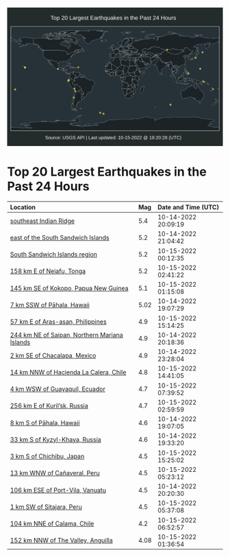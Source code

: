 ![Map](./map.png)

# Top 20 Largest Earthquakes in the Past 24 Hours

| Location | Mag | Date and Time (UTC) |
|:---|:---|:---|
| [southeast Indian Ridge](https://earthquake.usgs.gov/earthquakes/eventpage/us6000itrr) | 5.4 | 10-14-2022 20:09:19 |
| [east of the South Sandwich Islands](https://earthquake.usgs.gov/earthquakes/eventpage/us6000itsi) | 5.2 | 10-14-2022 21:04:42 |
| [South Sandwich Islands region](https://earthquake.usgs.gov/earthquakes/eventpage/us6000ittv) | 5.2 | 10-15-2022 00:12:35 |
| [158 km E of Neiafu, Tonga](https://earthquake.usgs.gov/earthquakes/eventpage/us6000itur) | 5.2 | 10-15-2022 02:41:22 |
| [145 km SE of Kokopo, Papua New Guinea](https://earthquake.usgs.gov/earthquakes/eventpage/us6000ituh) | 5.1 | 10-15-2022 01:15:08 |
| [7 km SSW of Pāhala, Hawaii](https://earthquake.usgs.gov/earthquakes/eventpage/hv72000488) | 5.02 | 10-14-2022 19:07:29 |
| [57 km E of Aras-asan, Philippines](https://earthquake.usgs.gov/earthquakes/eventpage/us6000ityh) | 4.9 | 10-15-2022 15:14:25 |
| [244 km NE of Saipan, Northern Mariana Islands](https://earthquake.usgs.gov/earthquakes/eventpage/us6000itrv) | 4.9 | 10-14-2022 20:18:36 |
| [2 km SE of Chacalapa, Mexico](https://earthquake.usgs.gov/earthquakes/eventpage/us6000ittg) | 4.9 | 10-14-2022 23:28:04 |
| [14 km NNW of Hacienda La Calera, Chile](https://earthquake.usgs.gov/earthquakes/eventpage/us6000ity7) | 4.8 | 10-15-2022 14:41:05 |
| [4 km WSW of Guayaquil, Ecuador](https://earthquake.usgs.gov/earthquakes/eventpage/us6000itwi) | 4.7 | 10-15-2022 07:39:52 |
| [256 km E of Kuril’sk, Russia](https://earthquake.usgs.gov/earthquakes/eventpage/us6000ituw) | 4.7 | 10-15-2022 02:59:59 |
| [8 km S of Pāhala, Hawaii](https://earthquake.usgs.gov/earthquakes/eventpage/hv73178772) | 4.6 | 10-14-2022 19:07:05 |
| [33 km S of Kyzyl-Khaya, Russia](https://earthquake.usgs.gov/earthquakes/eventpage/us6000itqz) | 4.6 | 10-14-2022 19:33:20 |
| [3 km S of Chichibu, Japan](https://earthquake.usgs.gov/earthquakes/eventpage/us6000ityl) | 4.5 | 10-15-2022 15:25:02 |
| [13 km WNW of Cañaveral, Peru](https://earthquake.usgs.gov/earthquakes/eventpage/us6000itvu) | 4.5 | 10-15-2022 05:23:12 |
| [106 km ESE of Port-Vila, Vanuatu](https://earthquake.usgs.gov/earthquakes/eventpage/us6000itrt) | 4.5 | 10-14-2022 20:20:30 |
| [1 km SW of Sitajara, Peru](https://earthquake.usgs.gov/earthquakes/eventpage/us6000itvx) | 4.5 | 10-15-2022 05:37:08 |
| [104 km NNE of Calama, Chile](https://earthquake.usgs.gov/earthquakes/eventpage/us6000itw9) | 4.2 | 10-15-2022 06:52:57 |
| [152 km NNW of The Valley, Anguilla](https://earthquake.usgs.gov/earthquakes/eventpage/pr2022288000) | 4.08 | 10-15-2022 01:36:54 |
